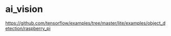 # ai_vision


https://github.com/tensorflow/examples/tree/master/lite/examples/object_detection/raspberry_pi
